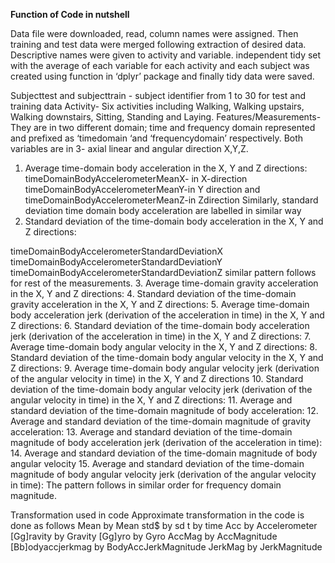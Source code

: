 **Function of Code in nutshell**

Data file were downloaded, read, column names were assigned. Then training and test data were merged following extraction of desired data. Descriptive names were given to activity and variable. independent tidy set with the average of each variable for each activity and each subject was created using function in ‘dplyr’ package and finally tidy data were saved.

Subjecttest and subjecttrain - subject identifier from 1 to 30 for test and training data
Activity- Six activities including Walking, Walking upstairs, Walking downstairs, Sitting, Standing and Laying.
Features/Measurements- They are in two different domain; time and frequency domain represented and prefixed as ‘timedomain ‘and  ‘frequencydomain’ respectively. Both variables are in 3- axial linear and angular direction X,Y,Z.
1.	Average time-domain body acceleration in the X, Y and Z directions:
 timeDomainBodyAccelerometerMeanX- in X-direction
 timeDomainBodyAccelerometerMeanY-in Y direction and 
 timeDomainBodyAccelerometerMeanZ-in Zdirection
Similarly, standard deviation time domain body acceleration are labelled in similar way
2.	Standard deviation of the time-domain body acceleration in the X, Y and Z directions:

timeDomainBodyAccelerometerStandardDeviationX
timeDomainBodyAccelerometerStandardDeviationY
timeDomainBodyAccelerometerStandardDeviationZ
similar pattern follows for rest of the measurements.
3.	Average time-domain gravity acceleration in the X, Y and Z directions:
4.	Standard deviation of the time-domain gravity acceleration in the X, Y and Z directions:
5.	Average time-domain body acceleration jerk (derivation of the acceleration in time) in the X, Y and Z directions:
6.	Standard deviation of the time-domain body acceleration jerk (derivation of the acceleration in time) in the X, Y and Z directions:
7.	Average time-domain body angular velocity in the X, Y and Z directions:
8.	Standard deviation of the time-domain body angular velocity in the X, Y and Z directions:
9.	Average time-domain body angular velocity jerk (derivation of the angular velocity in time) in the X, Y and Z directions
10.	Standard deviation of the time-domain body angular velocity jerk (derivation of the angular velocity in time) in the X, Y and Z directions:
11.	Average and standard deviation of the time-domain magnitude of body acceleration:
12.	Average and standard deviation of the time-domain magnitude of gravity acceleration:
13.	Average and standard deviation of the time-domain magnitude of body acceleration jerk (derivation of the acceleration in time):
14.	Average and standard deviation of the time-domain magnitude of body angular velocity
15.	Average and standard deviation of the time-domain magnitude of body angular velocity jerk (derivation of the angular velocity in time):
The pattern follows in similar order for frequency domain magnitude.

Transformation used in code
Approximate transformation in the code is done as follows
Mean by Mean
std$ by sd
t by time
Acc by Accelerometer
[Gg]ravity by Gravity
[Gg]yro by Gyro
AccMag by AccMagnitude
[Bb]odyaccjerkmag by BodyAccJerkMagnitude
JerkMag by JerkMagnitude
